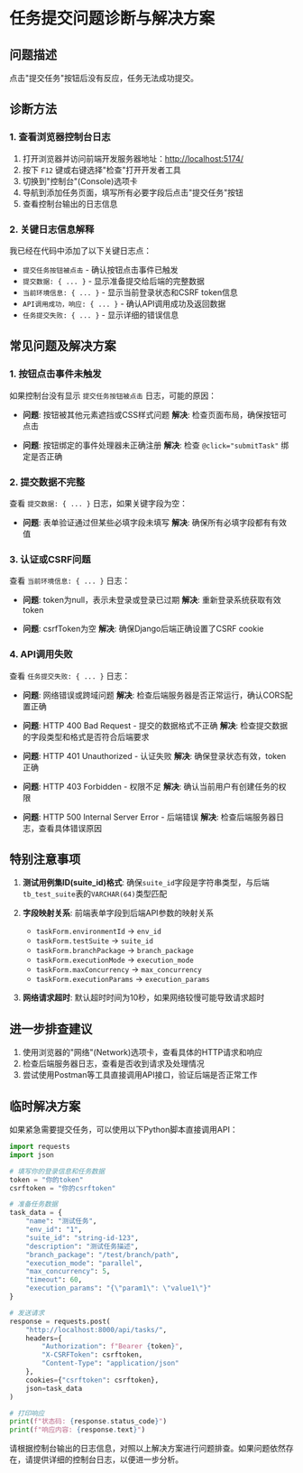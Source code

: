 # 任务提交问题诊断与解决方案

## 问题描述
点击"提交任务"按钮后没有反应，任务无法成功提交。

## 诊断方法

### 1. 查看浏览器控制台日志

1. 打开浏览器并访问前端开发服务器地址：[http://localhost:5174/](http://localhost:5174/)
2. 按下 `F12` 键或右键选择"检查"打开开发者工具
3. 切换到"控制台"(Console)选项卡
4. 导航到添加任务页面，填写所有必要字段后点击"提交任务"按钮
5. 查看控制台输出的日志信息

### 2. 关键日志信息解释

我已经在代码中添加了以下关键日志点：
- `提交任务按钮被点击` - 确认按钮点击事件已触发
- `提交数据: { ... }` - 显示准备提交给后端的完整数据
- `当前环境信息: { ... }` - 显示当前登录状态和CSRF token信息
- `API调用成功，响应: { ... }` - 确认API调用成功及返回数据
- `任务提交失败: { ... }` - 显示详细的错误信息

## 常见问题及解决方案

### 1. 按钮点击事件未触发

如果控制台没有显示 `提交任务按钮被点击` 日志，可能的原因：

- **问题**: 按钮被其他元素遮挡或CSS样式问题
  **解决**: 检查页面布局，确保按钮可点击

- **问题**: 按钮绑定的事件处理器未正确注册
  **解决**: 检查 `@click="submitTask"` 绑定是否正确

### 2. 提交数据不完整

查看 `提交数据: { ... }` 日志，如果关键字段为空：

- **问题**: 表单验证通过但某些必填字段未填写
  **解决**: 确保所有必填字段都有有效值

### 3. 认证或CSRF问题

查看 `当前环境信息: { ... }` 日志：

- **问题**: token为null，表示未登录或登录已过期
  **解决**: 重新登录系统获取有效token

- **问题**: csrfToken为空
  **解决**: 确保Django后端正确设置了CSRF cookie

### 4. API调用失败

查看 `任务提交失败: { ... }` 日志：

- **问题**: 网络错误或跨域问题
  **解决**: 检查后端服务器是否正常运行，确认CORS配置正确

- **问题**: HTTP 400 Bad Request - 提交的数据格式不正确
  **解决**: 检查提交数据的字段类型和格式是否符合后端要求

- **问题**: HTTP 401 Unauthorized - 认证失败
  **解决**: 确保登录状态有效，token正确

- **问题**: HTTP 403 Forbidden - 权限不足
  **解决**: 确认当前用户有创建任务的权限

- **问题**: HTTP 500 Internal Server Error - 后端错误
  **解决**: 检查后端服务器日志，查看具体错误原因

## 特别注意事项

1. **测试用例集ID(suite_id)格式**: 确保`suite_id`字段是字符串类型，与后端`tb_test_suite`表的`VARCHAR(64)`类型匹配

2. **字段映射关系**: 前端表单字段到后端API参数的映射关系
   - `taskForm.environmentId` -> `env_id`
   - `taskForm.testSuite` -> `suite_id`
   - `taskForm.branchPackage` -> `branch_package`
   - `taskForm.executionMode` -> `execution_mode`
   - `taskForm.maxConcurrency` -> `max_concurrency`
   - `taskForm.executionParams` -> `execution_params`

3. **网络请求超时**: 默认超时时间为10秒，如果网络较慢可能导致请求超时

## 进一步排查建议

1. 使用浏览器的"网络"(Network)选项卡，查看具体的HTTP请求和响应
2. 检查后端服务器日志，查看是否收到请求及处理情况
3. 尝试使用Postman等工具直接调用API接口，验证后端是否正常工作

## 临时解决方案

如果紧急需要提交任务，可以使用以下Python脚本直接调用API：

```python
import requests
import json

# 填写你的登录信息和任务数据
token = "你的token"
csrftoken = "你的csrftoken"

# 准备任务数据
task_data = {
    "name": "测试任务",
    "env_id": "1",
    "suite_id": "string-id-123",
    "description": "测试任务描述",
    "branch_package": "/test/branch/path",
    "execution_mode": "parallel",
    "max_concurrency": 5,
    "timeout": 60,
    "execution_params": "{\"param1\": \"value1\"}"
}

# 发送请求
response = requests.post(
    "http://localhost:8000/api/tasks/",
    headers={
        "Authorization": f"Bearer {token}",
        "X-CSRFToken": csrftoken,
        "Content-Type": "application/json"
    },
    cookies={"csrftoken": csrftoken},
    json=task_data
)

# 打印响应
print(f"状态码: {response.status_code}")
print(f"响应内容: {response.text}")
```

请根据控制台输出的日志信息，对照以上解决方案进行问题排查。如果问题依然存在，请提供详细的控制台日志，以便进一步分析。